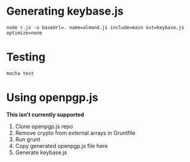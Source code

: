 # Generating keybase.js

    node r.js -o baseUrl=. name=almond.js include=main out=keybase.js optimize=none


# Testing

    mocha test


# Using openpgp.js

**This isn't currently supported**

1. Clone openpgp.js repo
1. Remove crypto from external arrays in Gruntfile
1. Run grunt
1. Copy generated openpgp.js file here
1. Generate keybase.js
